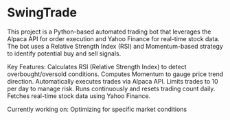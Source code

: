 # SwingTrade
This project is a Python-based automated trading bot that leverages the Alpaca API for order execution and Yahoo Finance for real-time stock data. The bot uses a Relative Strength Index (RSI) and Momentum-based strategy to identify potential buy and sell signals.

Key Features:
Calculates RSI (Relative Strength Index) to detect overbought/oversold conditions.
Computes Momentum to gauge price trend direction.
Automatically executes trades via Alpaca API.
Limits trades to 10 per day to manage risk.
Runs continuously and resets trading count daily.
Fetches real-time stock data using Yahoo Finance.

Currently working on:
Optimizing for specific market conditions
